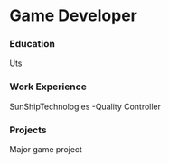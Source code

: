 # Game Developer

### Education
Uts

### Work Experience
SunShipTechnologies
-Quality Controller

### Projects
Major game project
